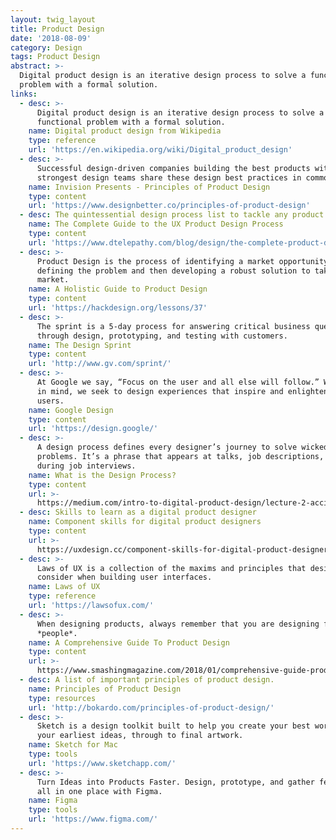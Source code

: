 ```yaml
---
layout: twig_layout
title: Product Design
date: '2018-08-09'
category: Design
tags: Product Design
abstract: >-
  Digital product design is an iterative design process to solve a functional
  problem with a formal solution.
links:
  - desc: >-
      Digital product design is an iterative design process to solve a
      functional problem with a formal solution.
    name: Digital product design from Wikipedia
    type: reference
    url: 'https://en.wikipedia.org/wiki/Digital_product_design'
  - desc: >-
      Successful design-driven companies building the best products with the
      strongest design teams share these design best practices in common.
    name: Invision Presents - Principles of Product Design
    type: content
    url: 'https://www.designbetter.co/principles-of-product-design'
  - desc: The quintessential design process list to tackle any product.
    name: The Complete Guide to the UX Product Design Process
    type: content
    url: 'https://www.dtelepathy.com/blog/design/the-complete-product-design-process'
  - desc: >-
      Product Design is the process of identifying a market opportunity, clearly
      defining the problem and then developing a robust solution to take to
      market.
    name: A Holistic Guide to Product Design
    type: content
    url: 'https://hackdesign.org/lessons/37'
  - desc: >-
      The sprint is a 5-day process for answering critical business questions
      through design, prototyping, and testing with customers.
    name: The Design Sprint
    type: content
    url: 'http://www.gv.com/sprint/'
  - desc: >-
      At Google we say, “Focus on the user and all else will follow.” With this
      in mind, we seek to design experiences that inspire and enlighten our
      users.
    name: Google Design
    type: content
    url: 'https://design.google/'
  - desc: >-
      A design process defines every designer’s journey to solve wicked
      problems. It’s a phrase that appears at talks, job descriptions, and
      during job interviews.
    name: What is the Design Process?
    type: content
    url: >-
      https://medium.com/intro-to-digital-product-design/lecture-2-accidentally-uploaded-from-phone-c23ef4aca05c
  - desc: Skills to learn as a digital product designer
    name: Component skills for digital product designers
    type: content
    url: >-
      https://uxdesign.cc/component-skills-for-digital-product-designers-f7c71dc256d5
  - desc: >-
      Laws of UX is a collection of the maxims and principles that designers can
      consider when building user interfaces.
    name: Laws of UX
    type: reference
    url: 'https://lawsofux.com/'
  - desc: >-
      When designing products, always remember that you are designing for
      *people*.
    name: A Comprehensive Guide To Product Design
    type: content
    url: >-
      https://www.smashingmagazine.com/2018/01/comprehensive-guide-product-design/
  - desc: A list of important principles of product design.
    name: Principles of Product Design
    type: resources
    url: 'http://bokardo.com/principles-of-product-design/'
  - desc: >-
      Sketch is a design toolkit built to help you create your best work — from
      your earliest ideas, through to final artwork.
    name: Sketch for Mac
    type: tools
    url: 'https://www.sketchapp.com/'
  - desc: >-
      Turn Ideas into Products Faster. Design, prototype, and gather feedback
      all in one place with Figma.
    name: Figma
    type: tools
    url: 'https://www.figma.com/'
---
```

